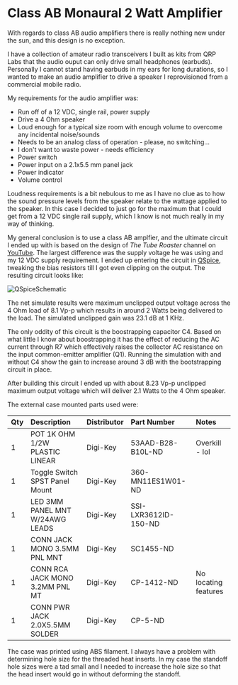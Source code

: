 # Class AB Monaural 2 Watt Amplifier

With regards to class AB audio amplifiers there is really nothing new under the sun, and this design is no exception.

I have a collection of amateur radio transceivers I built as kits from QRP Labs that the audio ouput can only drive small
headphones (earbuds). Personally I cannot stand having earbuds in my ears for long durations, so I wanted to make an
audio amplifier to drive a speaker I reprovisioned from a commercial mobile radio. 

My requirements for the audio amplifier was:

* Run off of a 12 VDC, single rail, power supply
* Drive a 4 Ohm speaker
* Loud enough for a typical size room with enough volume to overcome any incidental noise/sounds
* Needs to be an analog class of operation - please, no switching...
* I don't want to waste power - needs efficiency
* Power switch
* Power input on a 2.1x5.5 mm panel jack
* Power indicator
* Volume control

Loudness requirements is a bit nebulous to me as I have no clue as to how the sound pressure levels from
the speaker relate to the wattage applied to the speaker. In this case I decided to just go for the maximum
that I could get from a 12 VDC single rail supply, which I know is not much really in my way of thinking.

My general conclusion is to use a class AB amplfier, and the ultimate circuit I ended up with is
based on the design of *The Tube Roaster* channel on [YouTube](https://www.youtube.com/watch?v=THRFZiEfnnA). 
The largest difference was the supply voltage he was using and my 12 VDC supply requirement. I ended
up entering the circuit in [QSpice](https://www.qorvo.com/design-hub/design-tools/interactive/qspice/), tweaking
the bias resistors till I got even clipping on the output. The resulting circuit looks like:

![QSpiceSchematic](https://github.com/user-attachments/assets/6c12eb80-39d9-497d-acdb-365f576a032b)

The net simulate results were maximum unclipped output voltage across the 4 Ohm load of 8.1 Vp-p which results in around
2 Watts being delivered to the load. The simulated unclipped gain was 23.1 dB at 1 KHz.

The only oddity of this circuit is the boostrapping capacitor C4. Based on what little I know about boostrapping it has
the effect of reducing the AC current through R7 which effectively raises the collector AC resistance on the input common-emitter
amplifier (Q1). Running the simulation with and without C4 show the gain to increase around 3 dB with the bootstrapping circuit
in place.

After building this circuit I ended up with about 8.23 Vp-p unclipped maximum output voltage which will deliver 2.1 Watts to
the 4 Ohm speaker.

The external case mounted parts used were:

| Qty   | Description                       | Distributor  | Part Number          | Notes                |
| :---- | :-------------------------------- | :----------- | :------------------- | :------------------- |
| 1     | POT 1K OHM 1/2W PLASTIC LINEAR    | Digi-Key     | 53AAD-B28-B10L-ND    | Overkill - lol       |
| 1     | Toggle Switch SPST Panel Mount    | Digi-Key     | 360-MN11ES1W01-ND    |                      |
| 1     | LED 3MM PANEL MNT W/24AWG LEADS   | Digi-Key     | SSI-LXR3612ID-150-ND |                      |
| 1     | CONN JACK MONO 3.5MM PNL MNT      | Digi-Key     | SC1455-ND            |                      |
| 1     | CONN RCA JACK MONO 3.2MM PNL MT   | Digi-Key     | CP-1412-ND           | No locating features |
| 1     | CONN PWR JACK 2.0X5.5MM SOLDER    | Digi-Key     | CP-5-ND              |                      |

The case was printed using ABS filament. I always have a problem with determining hole size for the threaded heat
inserts. In my case the standoff hole sizes were a tad small and I needed to increase the hole size so that 
the head insert would go in without deforming the standoff.
